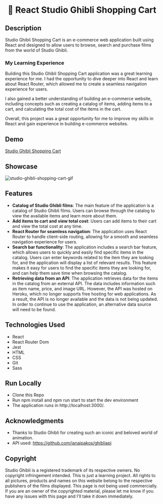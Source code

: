 <h1 align="center">🛒 React Studio Ghibli Shopping Cart</h1>

## Description

Studio Ghibli Shopping Cart is an e-commerce web application built using React and designed to allow users to browse, search and purchase films from the world of Studio Ghibli.

### My Learning Experience

Building this Studio Ghibli Shopping Cart application was a great learning experience for me. I had the opportunity to dive deeper into React and learn about React Router, which allowed me to create a seamless navigation experience for users.

I also gained a better understanding of building an e-commerce website, including concepts such as creating a catalog of items, adding items to a cart, and calculating the total cost of the items in the cart.

Overall, this project was a great opportunity for me to improve my skills in React and gain experience in building e-commerce websites.

## Demo

[Studio Ghibli Shopping Cart](https://wolfushima.github.io/react-shopping-cart/)

## Showcase

![studio-ghibli-shopping-cart-gif](./readmeassets/studio-ghibli-shopping-cart.gif)

## Features

- **Catalog of Studio Ghibli films**: The main feature of the application is a catalog of Studio Ghibli films. Users can browse through the catalog to view the available items and learn more about them.
- **Add items to cart and view total cost**: Users can add items to their cart and view the total cost at any time.
- **React Router for seamless navigation**: The application uses React Router to handle client-side routing, allowing for a smooth and seamless navigation experience for users.
- **Search bar functionality**: The application includes a search bar feature, which allows users to quickly and easily find specific items in the catalog. Users can enter keywords related to the item they are looking for, and the application will display a list of relevant results. This feature makes it easy for users to find the specific items they are looking for, and can help them save time when browsing the catalog.
- **Retrieving data from an API**: The application retrieves data for the items in the catalog from an external API. The data includes information such as item name, price, and image URL. However, the API was hosted on Heroku, which no longer supports free hosting for web applications. As a result, the API is no longer available and the data is not being updated. In order to continue to use the application, an alternative data source will need to be found.

## Technologies Used

- React
- React Router Dom
- Jest
- HTML
- CSS
- Git
- Sass

## Run Locally

- Clone this Repo
- Run npm install and npm run start to start the dev environment
- The application runs in http://localhost:3000/.

## Acknowledgments

- Thanks to Studio Ghibli for creating such an iconic and beloved world of animation.
- API used: https://github.com/janaipakos/ghibliapi

## Copyright

Studio Ghibli is a registered trademark of its respective owners. No copyright infringement intended. This is just a learning project.
All rights to all pictures, products and names on this website belong to the respective publishers of the films displayed. This page is not being used commercially. If you are an owner of the copyrighted material, please let me know if you have any issues with this page and I'll take it down immediately.
